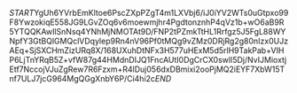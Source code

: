 $START$YgUh6YVrbEmKltoe6PscZXpPZgT4m1LXVbj6/iJ0iYV2WTs0uGtpxo99F8YwzokiqE558JG9LGvZOq6v6moewmjhr4PgdtonznhP4qVz1b+wO6aB9R5YTQQKAwIlSnNsq4YNhMjNMOTAt9D/FNP2tPZmkTtHL1Rrfgz5J5FgL88WYNpfY3GtBQlGMQclVDqylep9Rn4nV96Pf0tMQg9vZMz0DRjRg2g80nIzx0UJzAEq+SjSXCHmZizURq8X/168UXuhDtNFx3H577uHExM5d5rlH9TakPab+VIHP6LjTnYRqB5Z+vfW87g44HMdnDIJQ1FncAUtI0DgCrCX0swlI5Dj/NvIJMioxtjEtf7NccojVJuZgRew7R6Fzxm+R4lDuj056dxDBmixi2ooPjMQ2iEYF7XbW15Tnf7ULJ7jcG964MgQGgXnbY6P/Ci4hi2c$END$
